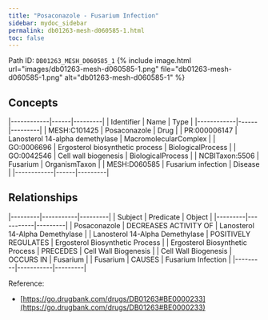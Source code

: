 ```yaml
---
title: "Posaconazole - Fusarium Infection"
sidebar: mydoc_sidebar
permalink: db01263-mesh-d060585-1.html
toc: false 
---
```



Path ID: `DB01263_MESH_D060585_1`
{% include image.html url="images/db01263-mesh-d060585-1.png" file="db01263-mesh-d060585-1.png" alt="db01263-mesh-d060585-1" %}

## Concepts

|------------|------|---------|
| Identifier | Name | Type    |
|------------|------|---------|
| MESH:C101425 | Posaconazole | Drug |
| PR:000006147 | Lanosterol 14-alpha demethylase | MacromolecularComplex |
| GO:0006696 | Ergosterol biosynthetic process | BiologicalProcess |
| GO:0042546 | Cell wall biogenesis | BiologicalProcess |
| NCBITaxon:5506 | Fusarium | OrganismTaxon |
| MESH:D060585 | Fusarium infection | Disease |
|------------|------|---------|

## Relationships

|---------|-----------|---------|
| Subject | Predicate | Object  |
|---------|-----------|---------|
| Posaconazole | DECREASES ACTIVITY OF | Lanosterol 14-Alpha Demethylase |
| Lanosterol 14-Alpha Demethylase | POSITIVELY REGULATES | Ergosterol Biosynthetic Process |
| Ergosterol Biosynthetic Process | PRECEDES | Cell Wall Biogenesis |
| Cell Wall Biogenesis | OCCURS IN | Fusarium |
| Fusarium | CAUSES | Fusarium Infection |
|---------|-----------|---------|

Reference: 
  - [https://go.drugbank.com/drugs/DB01263#BE0000233](https://go.drugbank.com/drugs/DB01263#BE0000233)
